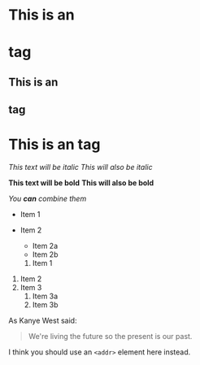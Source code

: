 # This is an <h1> tag
## This is an <h2> tag
# This is an  tag


*This text will be italic*
_This will also be italic_

**This text will be bold**
__This will also be bold__

_You **can** combine them_


* Item 1
* Item 2
  * Item 2a
  * Item 2b


  1. Item 1
1. Item 2
1. Item 3
   1. Item 3a
   1. Item 3b




As Kanye West said:

> We're living the future so
> the present is our past.


I think you should use an
`<addr>` element here instead.
